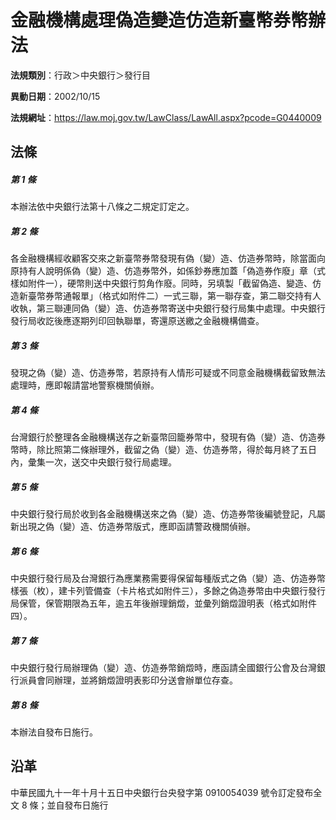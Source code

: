 # 金融機構處理偽造變造仿造新臺幣券幣辦法

**法規類別**：行政＞中央銀行＞發行目

**異動日期**：2002/10/15  

**法規網址**：https://law.moj.gov.tw/LawClass/LawAll.aspx?pcode=G0440009





## 法條
##### 第 1 條
本辦法依中央銀行法第十八條之二規定訂定之。

##### 第 2 條
各金融機構經收顧客交來之新臺幣券幣發現有偽（變）造、仿造券幣時，除當面向原持有人說明係偽（變）造、仿造券幣外，如係鈔券應加蓋「偽造券作廢」章（式樣如附件一），硬幣則送中央銀行剪角作廢。同時，另填製「截留偽造、變造、仿造新臺幣券幣通報單」（格式如附件二）一式三聯，第一聯存查，第二聯交持有人收執，第三聯連同偽（變）造、仿造券幣寄送中央銀行發行局集中處理。中央銀行發行局收訖後應逐期列印回執聯單，寄還原送繳之金融機構備查。

##### 第 3 條
發現之偽（變）造、仿造券幣，若原持有人情形可疑或不同意金融機構截留致無法處理時，應即報請當地警察機關偵辦。

##### 第 4 條
台灣銀行於整理各金融機構送存之新臺幣回籠券幣中，發現有偽（變）造、仿造券幣時，除比照第二條辦理外，截留之偽（變）造、仿造券幣，得於每月終了五日內，彙集一次，送交中央銀行發行局處理。

##### 第 5 條
中央銀行發行局於收到各金融機構送來之偽（變）造、仿造券幣後編號登記，凡屬新出現之偽（變）造、仿造券幣版式，應即函請警政機關偵辦。

##### 第 6 條
中央銀行發行局及台灣銀行為應業務需要得保留每種版式之偽（變）造、仿造券幣樣張（枚），建卡列管備查（卡片格式如附件三），多餘之偽造券幣由中央銀行發行局保管，保管期限為五年，逾五年後辦理銷燬，並彙列銷燬證明表（格式如附件四）。

##### 第 7 條
中央銀行發行局辦理偽（變）造、仿造券幣銷燬時，應函請全國銀行公會及台灣銀行派員會同辦理，並將銷燬證明表影印分送會辦單位存查。

##### 第 8 條
本辦法自發布日施行。

## 沿革
中華民國九十一年十月十五日中央銀行台央發字第 0910054039 號令訂定發布全文 8  條；並自發布日施行
